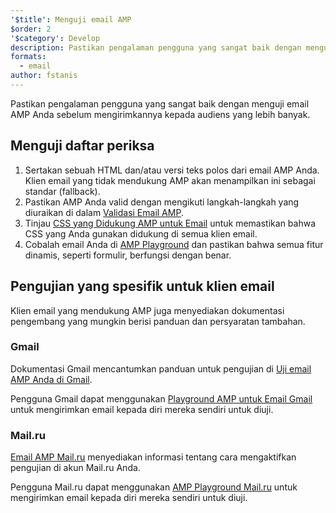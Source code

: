 ```yaml
---
'$title': Menguji email AMP
$order: 2
'$category': Develop
description: Pastikan pengalaman pengguna yang sangat baik dengan menguji email AMP Anda sebelum mengirimkannya kepada audiens yang lebih banyak.
formats:
  - email
author: fstanis
---
```


Pastikan pengalaman pengguna yang sangat baik dengan menguji email AMP Anda sebelum mengirimkannya kepada audiens yang lebih banyak.

## Menguji daftar periksa

1. Sertakan sebuah HTML dan/atau versi teks polos dari email AMP Anda. Klien email yang tidak mendukung AMP akan menampilkan ini sebagai standar (fallback).
2. Pastikan AMP Anda valid dengan mengikuti langkah-langkah yang diuraikan di dalam [Validasi Email AMP](/content/amp-dev/documentation/guides-and-tutorials/learn/validation-workflow/validate_emails.md).
3. Tinjau [CSS yang Didukung AMP untuk Email](/content/amp-dev/documentation/guides-and-tutorials/learn/email-spec/amp-email-css.md) untuk memastikan bahwa CSS yang Anda gunakan didukung di semua klien email.
4. Cobalah email Anda di [AMP Playground](https://playground.amp.dev/?runtime=amp4email) dan pastikan bahwa semua fitur dinamis, seperti formulir, berfungsi dengan benar.

## Pengujian yang spesifik untuk klien email

Klien email yang mendukung AMP juga menyediakan dokumentasi pengembang yang mungkin berisi panduan dan persyaratan tambahan.

### Gmail

Dokumentasi Gmail mencantumkan panduan untuk pengujian di [Uji email AMP Anda di Gmail](https://developers.google.com/gmail/ampemail/testing-dynamic-email).

Pengguna Gmail dapat menggunakan [Playground AMP untuk Email Gmail](https://amp.gmail.dev/playground/) untuk mengirimkan email kepada diri mereka sendiri untuk diuji.

### Mail.ru

[Email AMP Mail.ru](https://postmaster.mail.ru/amp) menyediakan informasi tentang cara mengaktifkan pengujian di akun Mail.ru Anda.

Pengguna Mail.ru dapat menggunakan [AMP Playground Mail.ru](https://postmaster.mail.ru/amp/playground.html) untuk mengirimkan email kepada diri mereka sendiri untuk diuji.
